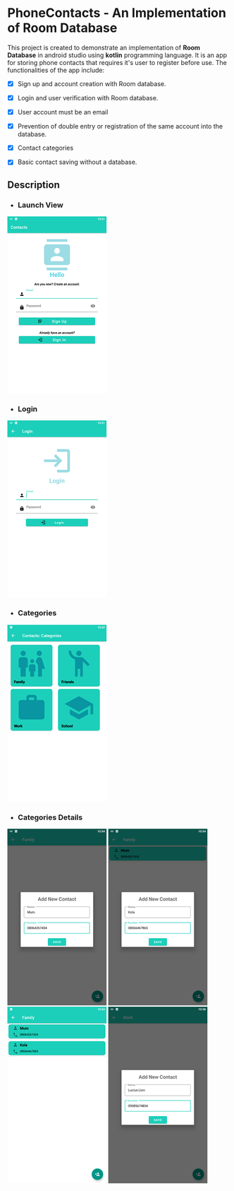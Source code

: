 # PhoneContacts - An Implementation of Room Database

This project is created to demonstrate an implementation of __Room Database__ in android studio using __kotlin__ programming language.
It is an app for storing phone contacts that requires it's user to register before use.
The functionalities of the app include:

- [x] Sign up and account creation with Room database.

- [x] Login and user verification with Room database.

- [x] User account must be an email

- [x] Prevention of double entry or registration of the same account into the database.

- [x] Contact categories

- [x] Basic contact saving without a database.

## Description

- ### Launch View

![Alt](/screenshots/sign_up_n_launcherView.png "Launch View")

- ### Login

![Alt](/screenshots/Login_view.png "Login View")

- ### Categories

![Alt](/screenshots/categories.png "Categories View")

- ### Categories Details

![Alt](/screenshots/fam-cat-first-input.png "Family Category Detail View")
![Alt](/screenshots/fam-cat-second-input.png "More Family Detail Category View")
![Alt](/screenshots/fam-cat-contact-list.png "More Family Category Detail View, 2 contacts saved")
![Alt](/screenshots/work-cat-input.png "Work Category View")
